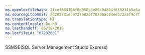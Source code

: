 ```yaml
---
ms.openlocfilehash: 2fcef884106f0d950b3e80c04864f659231b5a6a
ms.sourcegitcommit: ad203331ee9737e82ef70206ac04eeb72a5f9c7f
ms.translationtype: MT
ms.contentlocale: ko-KR
ms.lasthandoff: 06/18/2019
ms.locfileid: "67232601"
---
```

SSMSE(SQL Server Management Studio Express)